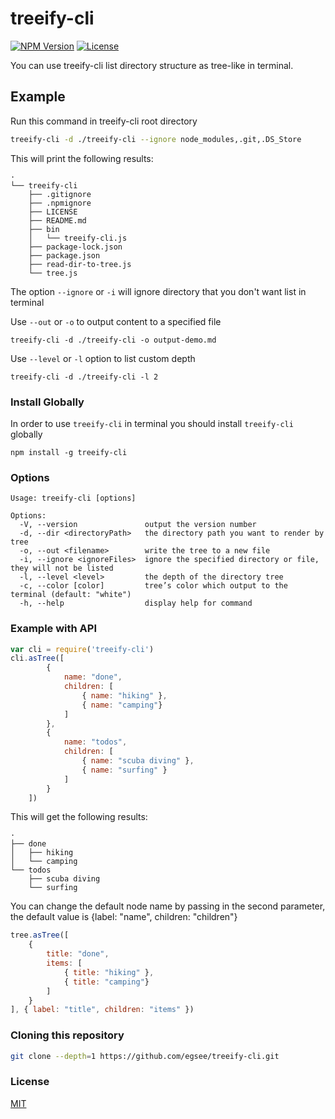 # treeify-cli 

<p>
    <a href="https://www.npmjs.com/package/treeify-cli">
        <img src="https://img.shields.io/npm/v/treeify-cli" alt="NPM Version"></a>
    <!-- <a href="https://www.npmjs.org/package/treeify-cli">
        <img src="http://img.shields.io/npm/dm/treeify-cli.svg" alt="Downloads"></a> -->
    <a href="https://www.npmjs.com/package/treeify-cli">
        <img src="https://img.shields.io/npm/l/treeify-cli.svg?sanitize=true" alt="License"></a>
</p>

You can use treeify-cli list directory structure as tree-like in terminal.
## Example

Run this command in treeify-cli root directory
```sh
treeify-cli -d ./treeify-cli --ignore node_modules,.git,.DS_Store
```

This will print the following results:
```
·
└── treeify-cli
    ├── .gitignore
    ├── .npmignore
    ├── LICENSE
    ├── README.md
    ├── bin
    │   └── treeify-cli.js
    ├── package-lock.json
    ├── package.json
    ├── read-dir-to-tree.js
    └── tree.js
```

The option `--ignore` or `-i` will ignore directory that you don't want list in terminal


Use `--out` or `-o` to output content to a specified file

```
treeify-cli -d ./treeify-cli -o output-demo.md
```

Use `--level` or `-l` option to list custom depth

```
treeify-cli -d ./treeify-cli -l 2
```

### Install Globally
In order to use `treeify-cli` in terminal you should install `treeify-cli` globally
```
npm install -g treeify-cli
```

### Options

```
Usage: treeify-cli [options]

Options:
  -V, --version               output the version number
  -d, --dir <directoryPath>   the directory path you want to render by tree
  -o, --out <filename>        write the tree to a new file
  -i, --ignore <ignoreFiles>  ignore the specified directory or file, they will not be listed
  -l, --level <level>         the depth of the directory tree
  -c, --color [color]         tree’s color which output to the terminal (default: "white")
  -h, --help                  display help for command
```
### Example with API

```js
var cli = require('treeify-cli')
cli.asTree([
        {
            name: "done",
            children: [
                { name: "hiking" }, 
                { name: "camping"}
            ]
        }, 
        {
            name: "todos",
            children: [
                { name: "scuba diving" },
                { name: "surfing" }
            ]
        }
    ])
```
This will get the following results:
```
·
├── done
│   ├── hiking
│   └── camping
└── todos
    ├── scuba diving
    └── surfing
```
You can change the default node name by passing in the second parameter, the default value is {label: "name", children: "children"}
```js
tree.asTree([
    {
        title: "done",
        items: [
            { title: "hiking" }, 
            { title: "camping"}
        ]
    }
], { label: "title", children: "items" })
```

### Cloning this repository

```sh
git clone --depth=1 https://github.com/egsee/treeify-cli.git
```
### License

[MIT](./LICENSE)
